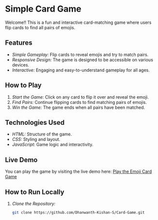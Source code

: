 # Simple Card Game

Welcome!! This is a fun and interactive card-matching game where users flip cards to find all pairs of emojis.

## Features

- *Simple Gameplay:* Flip cards to reveal emojis and try to match pairs.
- *Responsive Design:* The game is designed to be accessible on various devices.
- *Interactive:* Engaging and easy-to-understand gameplay for all ages.

## How to Play

1. *Start the Game:* Click on any card to flip it over and reveal the emoji.
2. *Find Pairs:* Continue flipping cards to find matching pairs of emojis.
3. *Win the Game:* The game ends when all pairs have been matched.

## Technologies Used

- *HTML:* Structure of the game.
- *CSS:* Styling and layout.
- *JavaScript:* Game logic and interactivity.

## Live Demo

You can play the game by visiting the live demo here: [Play the Emoji Card Game](https://dhanwanth-kishan-s.github.io/Card-Game/)

## How to Run Locally

1. *Clone the Repository:*

   ```bash
   git clone https://github.com/Dhanwanth-Kishan-S/Card-Game.git
